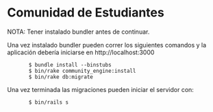 Comunidad de Estudiantes
========================

NOTA: Tener instalado bundler antes de continuar.

Una vez instalado bundler pueden correr los siguientes comandos y la
aplicación debería iniciarse en http://localhost:3000

           $ bundle install --binstubs
           $ bin/rake community_engine:install
           $ bin/rake db:migrate

Una vez terminada las migraciones pueden iniciar el servidor con:

           $ bin/rails s




